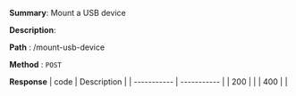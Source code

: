 **Summary**: Mount a USB device

**Description**:

**Path** : /mount-usb-device

**Method** : `POST`

**Response**
| code      | Description |
| ----------- | ----------- |
|  200   |       |
|  400   |       |

